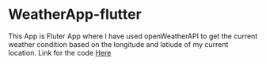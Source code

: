# WeatherApp-flutter

This App is Fluter App where I have used openWeatherAPI to get the current weather condition based on the longitude and latiude of my current location.
Link for the code <a href ="https://drive.google.com/file/d/1Cj4BJ486ft9Kg3DXLiO2BrLplYydammZ/view?usp=sharing">Here</a>
